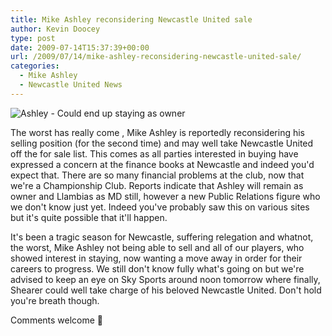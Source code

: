```yaml
---
title: Mike Ashley reconsidering Newcastle United sale
author: Kevin Doocey
type: post
date: 2009-07-14T15:37:39+00:00
url: /2009/07/14/mike-ashley-reconsidering-newcastle-united-sale/
categories:
  - Mike Ashley
  - Newcastle United News
---
```


![Ashley - Could end up staying as owner](https://static.guim.co.uk/sys-images/Football/Clubs/Club%20Home/2009/2/10/1234306076176/Mike-Ashley-001.jpg)

The worst has really come , Mike Ashley is reportedly reconsidering his selling position (for the second time) and may well take Newcastle United off the for sale list. This comes as all parties interested in buying have expressed a concern at the finance books at Newcastle and indeed you'd expect that. There are so many financial problems at the club, now that we're a Championship Club. Reports indicate that Ashley will remain as owner and Llambias as MD still, however a new Public Relations figure who we don't know just yet. Indeed you've probably saw this on various sites but it's quite possible that it'll happen.

It's been a tragic season for Newcastle, suffering relegation and whatnot, the worst, Mike Ashley not being able to sell and all of our players, who showed interest in staying, now wanting a move away in order for their careers to progress. We still don't know fully what's going on but we're advised to keep an eye on Sky Sports around noon tomorrow where finally, Shearer could well take charge of his beloved Newcastle United. Don't hold you're breath though.

Comments welcome 🙂

